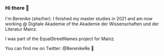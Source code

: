 ### Hi there 👋

I'm Berenike (she/her). I finished my master studies in 2021 and am now working @ Digitale Akademie of the Akademie der Wissenschaften und der Literatur Mainz.

I was part of the EqualStreetNames project for Mainz.

You can find me on Twitter: @BerenikeRe 
